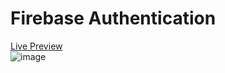 # Firebase Authentication  
<a href="https://github.com/tahmid122/firebase-authentication">Live Preview</a>  
![image](https://github.com/tahmid122/firebase-authentication/assets/103018071/9b6a4054-1f32-485e-af90-9127a1c48b40)

